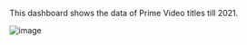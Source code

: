 This dashboard shows the data of Prime Video titles till 2021. 

![image](https://github.com/user-attachments/assets/c00612ee-48f0-4388-8fc7-f0166700391b)
